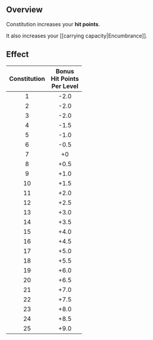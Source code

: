 ## Overview

Constitution increases your **hit points**.

It also increases your [[carrying capacity|Encumbrance]].

## Effect

| Constitution | Bonus<br/>Hit Points<br />Per Level |
| :----------: | :--------------------------------: |
| 1 | -2.0 |
| 2 | -2.0 |
| 3 | -2.0 |
| 4 | -1.5 |
| 5 | -1.0 |
| 6 | -0.5 |
| 7 | +0 |
| 8 | +0.5 |
| 9 | +1.0 |
| 10 | +1.5 |
| 11 | +2.0 |
| 12 | +2.5 |
| 13 | +3.0 |
| 14 | +3.5 |
| 15 | +4.0 |
| 16 | +4.5 |
| 17 | +5.0 |
| 18 | +5.5 |
| 19 | +6.0 |
| 20 | +6.5 |
| 21 | +7.0 |
| 22 | +7.5 |
| 23 | +8.0 |
| 24 | +8.5 |
| 25 | +9.0 |
